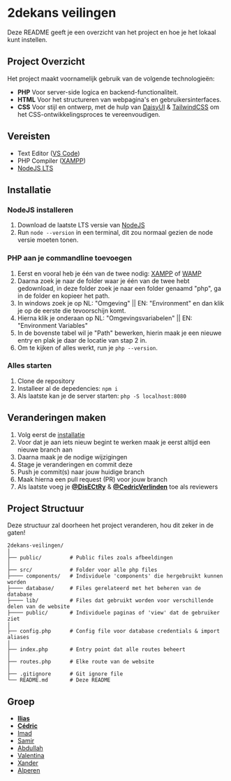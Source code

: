 # 2dekans veilingen

Deze README geeft je een overzicht van het project en hoe je het lokaal kunt instellen.

## Project Overzicht
Het project maakt voornamelijk gebruik van de volgende technologieën:
* **PHP** Voor server-side logica en backend-functionaliteit.
* **HTML** Voor het structureren van webpagina's en gebruikersinterfaces.
* **CSS** Voor stijl en ontwerp, met de hulp van [DaisyUI](https://daisyui.com/) & [TailwindCSS](https://tailwindcss.com/) om het CSS-ontwikkelingsproces te vereenvoudigen.

## Vereisten
* Text Editor ([VS Code](https://code.visualstudio.com/Download))
* PHP Compiler ([XAMPP](https://sourceforge.net/projects/xampp/files/XAMPP))
* [NodeJS LTS](https://nodejs.org/en)

## Installatie
### NodeJS installeren
1. Download de laatste LTS versie van [NodeJS](https://nodejs.org/en)
2. Run `node --version` in een terminal, dit zou normaal gezien de node versie moeten tonen.

### PHP aan je commandline toevoegen
1. Eerst en vooral heb je één van de twee nodig: [XAMPP](https://sourceforge.net/projects/xampp/) of [WAMP](https://sourceforge.net/projects/wampserver/)
2. Daarna zoek je naar de folder waar je één van de twee hebt gedownload, in deze folder zoek je naar een folder genaamd "php", ga in de folder en kopieer het path.
3. In windows zoek je op NL: "Omgeving" || EN: "Environment" en dan klik je op de eerste die tevoorschijn komt.
4. Hierna klik je onderaan op NL: "Omgevingsvariabelen" || EN: "Environment Variables"
5. In de bovenste tabel wil je "Path" bewerken, hierin maak je een nieuwe entry en plak je daar de locatie van stap 2 in.
6. Om te kijken of alles werkt, run je `php --version`.

### Alles starten
1. Clone de repository
2. Installeer al de depedencies: `npm i`
3. Als laatste kan je de server starten: `php -S localhost:8080`

## Veranderingen maken
1. Volg eerst de [installatie](#installatie)
2. Voor dat je aan iets nieuw begint te werken maak je eerst altijd een nieuwe branch aan
3. Daarna maak je de nodige wijzigingen
4. Stage je veranderingen en commit deze
5. Push je commit(s) naar jouw huidige branch
6. Maak hierna een pull request (PR) voor jouw branch
7. Als laatste voeg je [**@DisECtRy**](https://github.com/DisECtRy) & [**@CedricVerlinden**](https://github.com/CedricVerlinden) toe als reviewers

## Project Structuur
Deze structuur zal doorheen het project veranderen, hou dit zeker in de gaten!
```
2dekans-veilingen/
│
├── public/         # Public files zoals afbeeldingen
│
├── src/            # Folder voor alle php files
├──── components/   # Individuele 'components' die hergebruikt kunnen worden
├──── database/     # Files gerelateerd met het beheren van de database
├──── lib/          # Files dat gebruikt worden voor verschillende delen van de website
├──── public/       # Individuele paginas of 'view' dat de gebruiker ziet
│
├── config.php      # Config file voor database credentials & import aliases
│
├── index.php       # Entry point dat alle routes beheert
│
├── routes.php      # Elke route van de website
│
├── .gitignore      # Git ignore file
└── README.md       # Deze README
```

## Groep

* [**Ilias**](https://github.com/DisECtRy)
* [**Cédric**](https://github.com/CedricVerlinden)
* [Imad](https://github.com/Imad4747)
* [Samir](https://github.com/samirelma)
* [Abdullah](https://github.com/AbdullahafloefZP)
* [Valentina](https://github.com/ValenRemZP)
* [Xander](https://github.com/xandanman)
* [Alperen](https://github.com/alperenZP)
